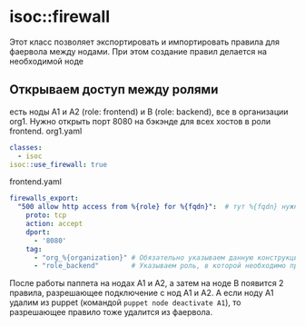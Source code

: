# isoc::firewall
Этот класс позволяет экспортировать и импортировать правила для фаервола между нодами. При этом создание правил делается на необходимой ноде

## Открываем доступ между ролями
есть ноды A1 и A2 (role: frontend) и B (role: backend), все в организации org1. Нужно открыть порт 8080 на бэкэнде для всех хостов в роли frontend.
org1.yaml
```yaml
classes:
  - isoc
isoc::use_firewall: true
```
frontend.yaml
```yaml
firewalls_export:
  "500 allow http access from %{role} for %{fqdn}":  # тут %{fqdn} нужно обязательно указывать, иначе столкнетесь с Duplicate declaration
    proto: tcp
    action: accept
    dport:
      - '8080'
    tag:
      - "org_%{organization}" # Обязательно указываем данную конструкцию, чтобы правило применилось
      - "role_backend"        # Указываем роль, в которой необходимо применить данное правило
```

После работы паппета на нодах A1 и A2, а затем на ноде B появится 2 правила, разрешающее подключение с нод A1 и A2. А если ноду A1 удалим из puppet (командой `puppet node deactivate A1`), то разрешающее правило тоже удалится из фаервола.

